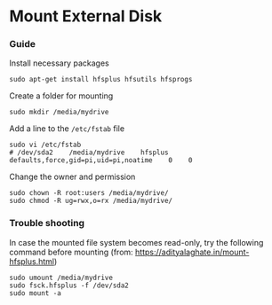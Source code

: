 # Mount External Disk

### Guide

Install necessary packages

    sudo apt-get install hfsplus hfsutils hfsprogs

Create a folder for mounting

    sudo mkdir /media/mydrive

Add a line to the <code>/etc/fstab</code> file

    sudo vi /etc/fstab
    # /dev/sda2    /media/mydrive    hfsplus defaults,force,gid=pi,uid=pi,noatime    0    0
    
Change the owner and permission 
    
    sudo chown -R root:users /media/mydrive/
    sudo chmod -R ug=rwx,o=rx /media/mydrive/

### Trouble shooting

In case the mounted file system becomes read-only, try the following command before mounting 
(from: https://adityalaghate.in/mount-hfsplus.html)

    sudo umount /media/mydrive
    sudo fsck.hfsplus -f /dev/sda2
    sudo mount -a
